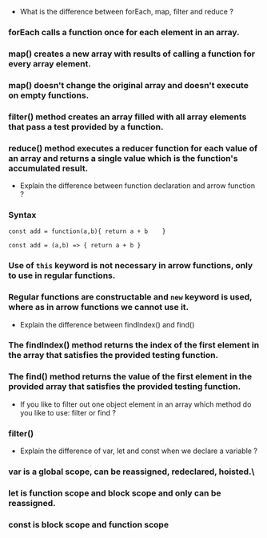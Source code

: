 - What is the difference between forEach, map, filter and reduce ?
### forEach calls a function once for each element in an array.

### map() creates a new array with results of calling a function for every array element.
### map() doesn't change the original array and doesn't execute on empty functions.

### filter() method creates an array filled with all array elements that pass a test provided by a function.

### reduce() method executes a reducer function for each value of an array and returns a single value which is the function's accumulated result.

- Explain the difference between function declaration and arrow function ?

### Syntax
`const add = function(a,b){
    return a + b   
}`

`const add = (a,b) => {
    return a + b
}`

### Use of `this` keyword is not necessary in arrow functions, only to use in regular functions.
### Regular functions are constructable and `new` keyword is used, where as in arrow functions we cannot use it.

- Explain the difference between findIndex() and find()
### The findIndex() method returns the index of the first element in the array that satisfies the provided testing function.

### The find() method returns the value of the first element in the provided array that satisfies the provided testing function.

- If you like to filter out one object element in an array which method do you like to use: filter or find ?
### filter()

- Explain the difference of var, let and const when we declare a variable ?
### var is a global scope, can be reassigned, redeclared, hoisted.\
### let is function scope and block scope and only can be reassigned.
### const is block scope and function scope